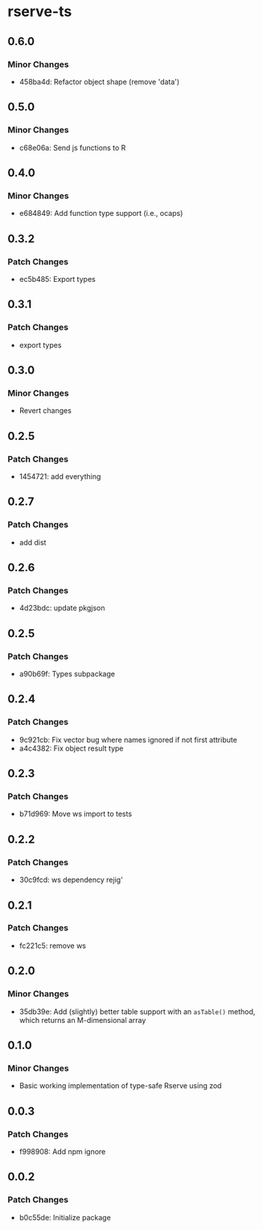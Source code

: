 # rserve-ts

## 0.6.0

### Minor Changes

- 458ba4d: Refactor object shape (remove 'data')

## 0.5.0

### Minor Changes

- c68e06a: Send js functions to R

## 0.4.0

### Minor Changes

- e684849: Add function type support (i.e., ocaps)

## 0.3.2

### Patch Changes

- ec5b485: Export types

## 0.3.1

### Patch Changes

- export types

## 0.3.0

### Minor Changes

- Revert changes

## 0.2.5

### Patch Changes

- 1454721: add everything

## 0.2.7

### Patch Changes

- add dist

## 0.2.6

### Patch Changes

- 4d23bdc: update pkgjson

## 0.2.5

### Patch Changes

- a90b69f: Types subpackage

## 0.2.4

### Patch Changes

- 9c921cb: Fix vector bug where names ignored if not first attribute
- a4c4382: Fix object result type

## 0.2.3

### Patch Changes

- b71d969: Move ws import to tests

## 0.2.2

### Patch Changes

- 30c9fcd: ws dependency rejig'

## 0.2.1

### Patch Changes

- fc221c5: remove ws

## 0.2.0

### Minor Changes

- 35db39e: Add (slightly) better table support with an `asTable()` method, which returns an M-dimensional array

## 0.1.0

### Minor Changes

- Basic working implementation of type-safe Rserve using zod

## 0.0.3

### Patch Changes

- f998908: Add npm ignore

## 0.0.2

### Patch Changes

- b0c55de: Initialize package
